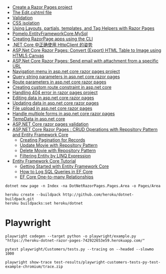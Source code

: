- [Create a Razor Pages project](https://learn.microsoft.com/en-us/aspnet/core/razor-pages/?view=aspnetcore-9.0&tabs=visual-studio-code#create-a-razor-pages-project)
- [The Edit.cshtml file](https://learn.microsoft.com/en-us/aspnet/core/razor-pages/?view=aspnetcore-9.0&tabs=visual-studio-code#the-editcshtml-file)
- [Validation](https://learn.microsoft.com/en-us/aspnet/core/razor-pages/?view=aspnetcore-9.0&tabs=visual-studio-code#validation)
- [CSS isolation](https://learn.microsoft.com/en-us/aspnet/core/razor-pages/?view=aspnetcore-9.0&tabs=visual-studio-code#css-isolation)
- [Using Layouts, partials, templates, and Tag Helpers with Razor Pages](https://learn.microsoft.com/en-us/aspnet/core/razor-pages/?view=aspnetcore-9.0&tabs=visual-studio-code#using-layouts-partials-templates-and-tag-helpers-with-razor-pages)
- [Pomelo.EntityFrameworkCore.MySql](https://github.com/PomeloFoundation/Pomelo.EntityFrameworkCore.MySql?tab=readme-ov-file#2-services-configuration)
- [Creating RazorPage apps using the CLI](https://tattoocoder.com/creating-razorpage-apps-using-the-cli/)
- [.NET Core 中正确使用 HttpClient 的姿势](https://www.cnblogs.com/willick/p/net-core-httpclient.html)
- [ASP.Net Core Razor Pages: Convert (Export) HTML Table to Image using HTML5 Canvas](https://www.aspsnippets.com/Articles/5153/ASPNet-Core-Razor-Pages-Convert-Export-HTML-Table-to-Image-using-HTML5-Canvas/)
- [ASP.Net Core Razor Pages: Send email with attachment from a specific URL](https://www.aspsnippets.com/Articles/5045/ASPNet-Core-Razor-Pages-Send-email-with-attachment-from-a-specific-URL/)
- [Navigation menu in asp.net core razor pages project](https://csharp-video-tutorials.blogspot.com/2019/11/layout-view-in-razor-pages-project.html)
- [Query string parameters in asp.net core razor pages](https://csharp-video-tutorials.blogspot.com/2019/12/query-string-parameters-in-aspnet-core.html)
- [Route parameters in asp.net core razor pages](https://csharp-video-tutorials.blogspot.com/2019/12/route-parameters-in-aspnet-core-razor.html)
- [Creating custom route constraint in asp.net core](https://csharp-video-tutorials.blogspot.com/2019/12/aspnet-core-custom-route-constraint.html)
- [Handling 404 error in razor pages project](https://csharp-video-tutorials.blogspot.com/2019/12/handling-404-error-in-razor-pages.html)
- [Editing data in asp.net core razor pages](https://csharp-video-tutorials.blogspot.com/2019/12/editing-data-in-aspnet-core-razor-pages.html)
- [Updating data in asp.net core razor pages](https://csharp-video-tutorials.blogspot.com/2020/01/updating-data-in-aspnet-core-razor-pages.html)
- [File upload in asp.net core razor pages](https://csharp-video-tutorials.blogspot.com/2020/01/file-upload-in-aspnet-core-razor-pages.html)
- [Handle multiple forms in asp.net core razor pages](https://csharp-video-tutorials.blogspot.com/2020/01/handle-multiple-forms-in-aspnet-core.html)
- [TempData in asp.net core](https://csharp-video-tutorials.blogspot.com/2020/01/tempdata-in-aspnet-core.html)
- [ASP.NET Core razor pages validation](https://csharp-video-tutorials.blogspot.com/2020/01/aspnet-core-razor-pages-validation.html)
- [ASP.NET Core Razor Pages : CRUD Operations with Repository Pattern and Entity Framework Core](https://www.hosting.work/aspnet-core-razor-pages-repository-pattern-ef-core/)
  - [Creating Pagination for Records](https://www.hosting.work/aspnet-core-razor-pages-repository-pattern-ef-core/#pagination)
  - [Update Movie with Repository Pattern](https://www.hosting.work/aspnet-core-razor-pages-repository-pattern-ef-core/#update)
  - [Delete Movie with Repository Pattern](https://www.hosting.work/aspnet-core-razor-pages-repository-pattern-ef-core/#delete)
  - [Filtering Entity by LINQ Expression](https://www.hosting.work/aspnet-core-razor-pages-repository-pattern-ef-core/#filter-linq-expression)
- [Entity Framework Core Tutorial](https://www.csharptutorial.net/entity-framework-core-tutorial/)
  - [Getting Started with Entity Framework Core](https://www.csharptutorial.net/entity-framework-core-tutorial/getting-started-with-entity-framework-core/)
  - [How to Log SQL Queries in EF Core](https://www.csharptutorial.net/entity-framework-core-tutorial/ef-core-log-sql-query/)
  - [EF Core One-to-many Relationships](https://www.csharptutorial.net/entity-framework-core-tutorial/ef-core-one-to-many-relationship/)
```
dotnet new page -n Index -na DotNetRazorPages.Pages.Area -o Pages/Area
```
```
heroku create --buildpack http://github.com/heroku/dotnet-buildpack.git
heroku buildpacks:set heroku/dotnet
```
# Playwright
```
playwright codegen --target python -o playwright/example.py "https://heroku-dotnet-razor-pages-742922653e59.herokuapp.com/"
```
```
pytest playwright/Customers/tests.py --tracing on --headed --slowmo 1000
```
```
playwright show-trace test-results/playwright-customers-tests-py-test-example-chromium/trace.zip
```